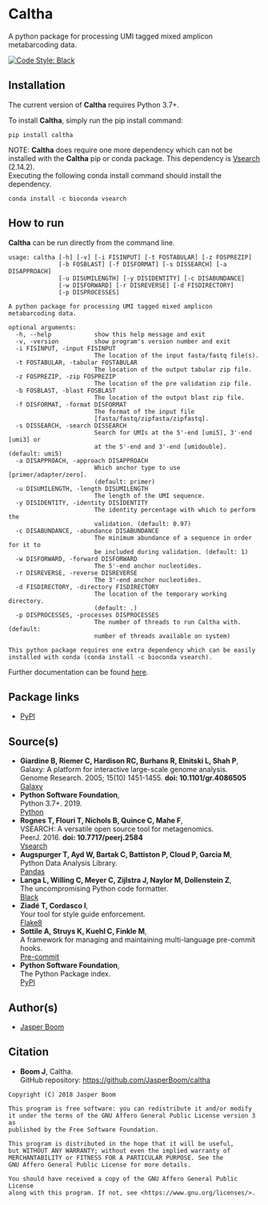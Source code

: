 # Caltha
A python package for processing UMI tagged mixed amplicon metabarcoding data.

[![Code Style: Black](https://img.shields.io/badge/code%20style-black-000000.svg)](https://github.com/psf/black)

## Installation
The current version of __Caltha__ requires Python 3.7+.

To install __Caltha__, simply run the pip install command:
```
pip install caltha
```

NOTE: __Caltha__ does require one more dependency which can not be installed
with the __Caltha__ pip or conda package. This dependency is
[Vsearch](https://github.com/torognes/vsearch) (2.14.2).  
Executing the following conda install command should install the dependency.
```
conda install -c bioconda vsearch
```

## How to run
__Caltha__ can be run directly from the command line.
```
usage: caltha [-h] [-v] [-i FISINPUT] [-t FOSTABULAR] [-z FOSPREZIP]
              [-b FOSBLAST] [-f DISFORMAT] [-s DISSEARCH] [-a DISAPPROACH]
              [-u DISUMILENGTH] [-y DISIDENTITY] [-c DISABUNDANCE]
              [-w DISFORWARD] [-r DISREVERSE] [-d FISDIRECTORY]
              [-p DISPROCESSES]

A python package for processing UMI tagged mixed amplicon metabarcoding data.

optional arguments:
  -h, --help            show this help message and exit
  -v, -version          show program's version number and exit
  -i FISINPUT, -input FISINPUT
                        The location of the input fasta/fastq file(s).
  -t FOSTABULAR, -tabular FOSTABULAR
                        The location of the output tabular zip file.
  -z FOSPREZIP, -zip FOSPREZIP
                        The location of the pre validation zip file.
  -b FOSBLAST, -blast FOSBLAST
                        The location of the output blast zip file.
  -f DISFORMAT, -format DISFORMAT
                        The format of the input file
                        [fasta/fastq/zipfasta/zipfastq].
  -s DISSEARCH, -search DISSEARCH
                        Search for UMIs at the 5'-end [umi5], 3'-end [umi3] or
                        at the 5'-end and 3'-end [umidouble]. (default: umi5)
  -a DISAPPROACH, -approach DISAPPROACH
                        Which anchor type to use [primer/adapter/zero].
                        (default: primer)
  -u DISUMILENGTH, -length DISUMILENGTH
                        The length of the UMI sequence.
  -y DISIDENTITY, -identity DISIDENTITY
                        The identity percentage with which to perform the
                        validation. (default: 0.97)
  -c DISABUNDANCE, -abundance DISABUNDANCE
                        The minimum abundance of a sequence in order for it to
                        be included during validation. (default: 1)
  -w DISFORWARD, -forward DISFORWARD
                        The 5'-end anchor nucleotides.
  -r DISREVERSE, -reverse DISREVERSE
                        The 3'-end anchor nucleotides.
  -d FISDIRECTORY, -directory FISDIRECTORY
                        The location of the temporary working directory.
                        (default: .)
  -p DISPROCESSES, -processes DISPROCESSES
                        The number of threads to run Caltha with. (default:
                        number of threads available on system)

This python package requires one extra dependency which can be easily
installed with conda (conda install -c bioconda vsearch).
```

Further documentation can be found [here](https://jasperboom.github.io/caltha/).

## Package links
* [PyPI](https://pypi.org/project/caltha/)

## Source(s)
* __Giardine B, Riemer C, Hardison RC, Burhans R, Elnitski L, Shah P__,  
  Galaxy: A platform for interactive large-scale genome analysis.  
  Genome Research. 2005; 15(10) 1451-1455. __doi: 10.1101/gr.4086505__  
  [Galaxy](https://www.galaxyproject.org/)
* __Python Software Foundation__,  
  Python 3.7+. 2019.  
  [Python](https://www.python.org/)
* __Rognes T, Flouri T, Nichols B, Quince C, Mahe F__,  
  VSEARCH: A versatile open source tool for metagenomics.  
  PeerJ. 2016. __doi: 10.7717/peerj.2584__  
  [Vsearch](https://github.com/torognes/vsearch)
* __Augspurger T, Ayd W, Bartak C, Battiston P, Cloud P, Garcia M__,  
  Python Data Analysis Library.  
  [Pandas](https://pandas.pydata.org/)
* __Langa L, Willing C, Meyer C, Zijlstra J, Naylor M, Dollenstein Z__,  
  The uncompromising Python code formatter.  
  [Black](https://black.readthedocs.io/en/stable/)
* __Ziadé T, Cordasco I__,  
  Your tool for style guide enforcement.  
  [Flake8](http://flake8.pycqa.org/en/latest/index.html)
* __Sottile A, Struys K, Kuehl C, Finkle M__,  
  A framework for managing and maintaining multi-language pre-commit hooks.  
  [Pre-commit](https://pre-commit.com/)
* __Python Software Foundation__,  
  The Python Package index.  
  [PyPI](https://pypi.org/)

## Author(s)
* [Jasper Boom](https://github.com/JasperBoom)

## Citation
* __Boom J__, Caltha.  
  GitHub repository: https://github.com/JasperBoom/caltha

```
Copyright (C) 2018 Jasper Boom

This program is free software: you can redistribute it and/or modify
it under the terms of the GNU Affero General Public License version 3 as
published by the Free Software Foundation.

This program is distributed in the hope that it will be useful,
but WITHOUT ANY WARRANTY; without even the implied warranty of
MERCHANTABILITY or FITNESS FOR A PARTICULAR PURPOSE. See the
GNU Affero General Public License for more details.

You should have received a copy of the GNU Affero General Public License
along with this program. If not, see <https://www.gnu.org/licenses/>.
```
